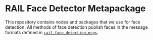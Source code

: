 # RAIL Face Detector Metapackage

This repository contains nodes and packages that we use for face detection. All methods of face detection publish faces in the message formats defined in [`rail_face_detection_msgs`](rail_face_detection_msgs/).
